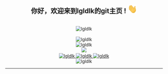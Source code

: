 <div align="center">
<h2> 你好，欢迎来到lgldlk的git主页 ! <img src="https://github.com/lgldlk/lgldlk/blob/main/gifs/Hi.gif" width="30px"></h2>
</div>

<div align="center">
 </br>
 <img src="http://aiitapp.cn:8091/?color=rgba(37,144,118,1)&shadowColor=rgba(12,16,20,1)&fontSize=120&&shadowOffsetX=10&shadowOffsetY=10&username=lgldlk" height="26px" alt="lgldlk" />
 </br>

   </br>
 <img src="https://github-readme-stats.vercel.app/api?username=lgldlk&show_icons=true&theme=gotham&locale=cn" alt="lgldlk" />
 

</br>

<img  src="http://github-readme-stats.vercel.app/api/top-langs/?username=lgldlk&show_icons=true&theme=gotham&locale=cn&layout=compact" alt="lgldlk"/>  
</br>
<img src="https://wakatime.com/share/@c742cbae-b1f7-4655-b48f-518824236c36/1e75a753-2d3a-43a6-a579-2579334b7e63.png" />
</br>

<a href="https://github.com/lgldlk/actions/update-image-readme">
 <img src="http://aiitapp.cn:8091/?color=rgba(37,144,118,1)&shadowColor=rgba(12,16,19,1)&fontSize=120&&shadowOffsetX=10&shadowOffsetY=10&username=lgldlk" height="26px" alt="lgldlk" />
<img src="http://aiitapp.cn:8091/?color=rgba(37,144,118,1)&shadowColor=rgba(12,16,21,1)&fontSize=120&&shadowOffsetX=10&shadowOffsetY=10&username=lgldlk" height="26px" alt="lgldlk" />
<img src="http://aiitapp.cn:8091/?color=rgba(37,144,118,1)&shadowColor=rgba(12,16,22,1)&fontSize=120&&shadowOffsetX=10&shadowOffsetY=10&username=lgldlk" height="26px" alt="lgldlk" />
</a>
 </br>
  <img src="https://visitor-badge.glitch.me/badge?page_id=lgldlk" alt="lgldlk" />
</div >
  
---

 

